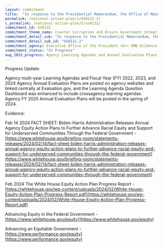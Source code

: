 ```yaml
---
layout: commitment
title:  "In response to the Presidential Memorandum, the Office of Management and Budget released OMB M-21-27, which reaffirms and expands on previous guidance on Learning Agendas and Annual Evaluation Plans. It articulates that Federal agencies are expected to use evidence whenever possible to further both mission and operations, and to commit to build evidence where it is lacking. Agencies are also expected to meaningfully engage a diverse array of stakeholders to ensure they are asking the most relevant and urgent questions, and generating needed information that will be used."
permalink: /national-action-plan/5/US0132-2/
c_permalink: /national-action-plan/5/us0132/
commitment_id: US0132
commitment_theme_name: Counter Corruption and Ensure Government Integrity and Accountability to the Public
commitment_detail_sub: "In response to the Presidential Memorandum, the Office of Management and Budget released OMB M-21-27, which reaffirms and expands on previous guidance on Learning Agendas and Annual Evaluation Plans. It articulates that Federal agencies are expected to use evidence whenever possible to further both mission and operations, and to commit to build evidence where it is lacking. Agencies are also expected to meaningfully engage a diverse array of stakeholders to ensure they are asking the most relevant and urgent questions, and generating needed information that will be used."
commitment_detail_sub_id: "US0132.2"
commitment_agency: Executive Office of the President <br> OMB Evidence Team
commitment_status: "In Progress"
aug_2023_progress: Agency Learning Agendas and Annual Evaluation Plans are posted on agency websites and linked centrally at Evaluation.gov.  Agency Learning Agenda questions are categorized by topic and available for public users on a searchable Learning Agenda Question Dashboard (link below). <a href="https://www.evaluation.gov/learning-agenda-questions-dashboard/">https://www.evaluation.gov/learning-agenda-questions-dashboard/</a>
---
```

Progress Update: 

Agency multi-year Learning Agendas and Fiscal Year (FY) 2022, 2023, and 2024 Agency Annual Evaluation Plans are posted on agency websites and linked centrally at Evaluation.gov, and the Learning Agenda Question Dashboard was enhanced to include crossagency learning agendas. Agency FY 2025 Annual Evaluation Plans will be posted in the spring of 2024.

Evidence: 

Feb 14 2024 FACT SHEET: Biden-⁠Harris Administration Releases Annual Agency Equity Action Plans to Further Advance Racial Equity and Support for Underserved Communities Through the Federal Government - [https://www.whitehouse.gov/briefing-room/statements-releases/2024/02/14/fact-sheet-biden-harris-administration-releases-annual-agency-equity-action-plans-to-further-advance-racial-equity-and-support-for-underserved-communities-through-the-federal-government](https://www.whitehouse.gov/briefing-room/statements-releases/2024/02/14/fact-sheet-biden-harris-administration-releases-annual-agency-equity-action-plans-to-further-advance-racial-equity-and-support-for-underserved-communities-through-the-federal-government)
 
 Feb 2024 The White House Equity Action Plan Progress Report - [https://whitehouse.gov/wp-content/uploads/2024/02/White-House-Equity-Action-Plan-Progress-Report.pdf](https://whitehouse.gov/wp-content/uploads/2024/02/White-House-Equity-Action-Plan-Progress-Report.pdf)
 
 Advancing Equity in the Federal Government - [https://www.whitehouse.gov/equity](https://www.whitehouse.gov/equity)
 
 Advancing an Equitable Government - [https://www.performance.gov/equity](https://www.performance.gov/equity)